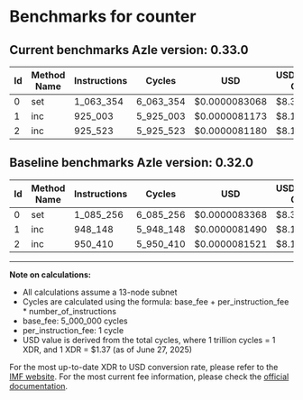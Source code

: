 # Benchmarks for counter

## Current benchmarks Azle version: 0.33.0
| Id | Method Name | Instructions | Cycles | USD | USD/Million Calls | Change |
|-----------|-------------|------------|--------|-----|--------------|-------|
| 0 | set | 1_063_354 | 6_063_354 | $0.0000083068 | $8.30 | <font color="green">-21_902</font> |
| 1 | inc | 925_003 | 5_925_003 | $0.0000081173 | $8.11 | <font color="green">-23_145</font> |
| 2 | inc | 925_523 | 5_925_523 | $0.0000081180 | $8.11 | <font color="green">-24_887</font> |

## Baseline benchmarks Azle version: 0.32.0
| Id | Method Name | Instructions | Cycles | USD | USD/Million Calls |
|-----------|-------------|------------|--------|-----|--------------|
| 0 | set | 1_085_256 | 6_085_256 | $0.0000083368 | $8.33 |
| 1 | inc | 948_148 | 5_948_148 | $0.0000081490 | $8.14 |
| 2 | inc | 950_410 | 5_950_410 | $0.0000081521 | $8.15 |



---

**Note on calculations:**
- All calculations assume a 13-node subnet
- Cycles are calculated using the formula: base_fee + per_instruction_fee \* number_of_instructions
- base_fee: 5_000_000 cycles
- per_instruction_fee: 1 cycle
- USD value is derived from the total cycles, where 1 trillion cycles = 1 XDR, and 1 XDR = $1.37 (as of June 27, 2025)

For the most up-to-date XDR to USD conversion rate, please refer to the [IMF website](https://www.imf.org/external/np/fin/data/rms_sdrv.aspx).
For the most current fee information, please check the [official documentation](https://internetcomputer.org/docs/references/cycles-cost-formulas).